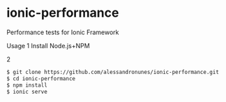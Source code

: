 # ionic-performance
Performance tests for Ionic Framework

Usage
1
Install Node.js+NPM

2
```sh
$ git clone https://github.com/alessandronunes/ionic-performance.git
$ cd ionic-performance
$ npm install
$ ionic serve
```

